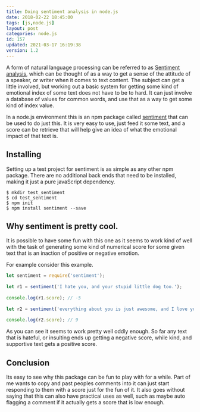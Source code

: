 ```yaml
---
title: Doing sentiment analysis in node.js
date: 2018-02-22 18:45:00
tags: [js,node.js]
layout: post
categories: node.js
id: 157
updated: 2021-03-17 16:19:38
version: 1.2
---
```


A form of natural language processing can be referred to as [Sentiment analysis](https://en.wikipedia.org/wiki/Sentiment_analysis), which can be thought of as a way to get a sense of the attitude of a speaker, or writer when it comes to text content. The subject can get a little involved, but working out a basic system for getting some kind of emotional index of some text does not have to be to hard. It can just involve a database of values for common words, and use that as a way to get some kind of index value.

In a node.js environment this is an npm package called [sentiment](https://www.npmjs.com/package/sentiment) that can be used to do just this. It is very easy to use, just feed it some text, and a score can be retrieve that will help give an idea of what the emotional impact of that text is.

<!-- more -->

## Installing

Setting up a test project for sentiment is as simple as any other npm package. There are no additional back ends that need to be installed, making it just a pure javaScript dependency.

```
$ mkdir test_sentiment
$ cd test_sentiment
$ npm init
$ npm install sentiment --save
```

## Why sentiment is pretty cool.

It is possible to have some fun with this one as it seems to work kind of well with the task of generating some kind of numerical score for some given text that is an inaction of positive or negative emotion.

For example consider this example.

```js
let sentiment = require('sentiment');
 
let r1 = sentiment('I hate you, and your stupid little dog too.');
 
console.log(r1.score); // -5
 
let r2 = sentiment('everything about you is just awesome, and I love your cute little dog also!');
 
console.log(r2.score); // 9
```

As you can see it seems to work pretty well oddly enough. So far any text that is hateful, or insulting ends up getting a negative score, while kind, and supportive text gets a positive score.

## Conclusion

Its easy to see why this package can be fun to play with for a while. Part of me wants to copy and past peoples comments into it can just start responding to them with a score just for the fun of it. It also goes without saying that this can also have practical uses as well, such as maybe auto flagging a comment if it actually gets a score that is low enough.
